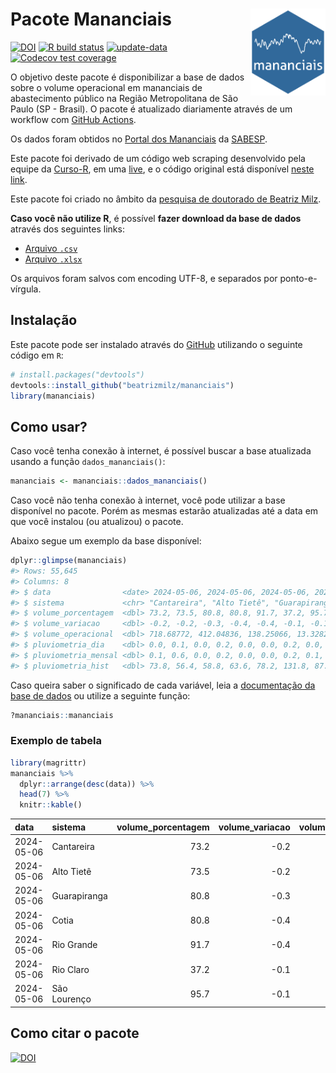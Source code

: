
<!-- README.md is generated from README.Rmd. Please edit that file -->

# Pacote Mananciais <img src="man/figures/hexlogo.png" align="right" width = "120px"/>

<!-- badges: start -->

[![DOI](https://zenodo.org/badge/DOI/10.5281/zenodo.4733056.svg)](https://doi.org/10.5281/zenodo.4733056)
[![R build
status](https://github.com/beatrizmilz/mananciais/workflows/R-CMD-check/badge.svg)](https://github.com/beatrizmilz/mananciais/actions)
[![update-data](https://github.com/beatrizmilz/mananciais/actions/workflows/2-update_data.yaml/badge.svg)](https://github.com/beatrizmilz/mananciais/actions/workflows/2-update_data.yaml)
[![Codecov test
coverage](https://codecov.io/gh/beatrizmilz/mananciais/branch/master/graph/badge.svg)](https://codecov.io/gh/beatrizmilz/mananciais?branch=master)
<!-- badges: end -->

O objetivo deste pacote é disponibilizar a base de dados sobre o volume
operacional em mananciais de abastecimento público na Região
Metropolitana de São Paulo (SP - Brasil). O pacote é atualizado
diariamente através de um workflow com [GitHub
Actions](https://github.com/beatrizmilz/mananciais/actions).

Os dados foram obtidos no [Portal dos
Mananciais](http://mananciais.sabesp.com.br/Situacao) da
[SABESP](http://site.sabesp.com.br/site/Default.aspx).

Este pacote foi derivado de um código web scraping desenvolvido pela
equipe da [Curso-R](https://www.curso-r.com/), em uma
[live](https://youtu.be/jvZIxrMmOcQ), e o código original está
disponível [neste
link](https://github.com/curso-r/lives/blob/master/drafts/20200730_scraper_sabesp.R).

Este pacote foi criado no âmbito da [pesquisa de doutorado de Beatriz
Milz](https://beatrizmilz.github.io/tese/).

**Caso você não utilize R**, é possível **fazer download da base de
dados** através dos seguintes links:

- [Arquivo
  `.csv`](https://github.com/beatrizmilz/mananciais/raw/master/inst/extdata/mananciais.csv)
- [Arquivo
  `.xlsx`](https://github.com/beatrizmilz/mananciais/blob/master/inst/extdata/mananciais.xlsx?raw=true)

Os arquivos foram salvos com encoding UTF-8, e separados por
ponto-e-vírgula.

## Instalação

Este pacote pode ser instalado através do [GitHub](https://github.com/)
utilizando o seguinte código em `R`:

``` r
# install.packages("devtools")
devtools::install_github("beatrizmilz/mananciais")
library(mananciais)
```

## Como usar?

Caso você tenha conexão à internet, é possível buscar a base atualizada
usando a função `dados_mananciais()`:

``` r
mananciais <- mananciais::dados_mananciais() 
```

Caso você não tenha conexão à internet, você pode utilizar a base
disponível no pacote. Porém as mesmas estarão atualizadas até a data em
que você instalou (ou atualizou) o pacote.

Abaixo segue um exemplo da base disponível:

``` r
dplyr::glimpse(mananciais)
#> Rows: 55,645
#> Columns: 8
#> $ data                <date> 2024-05-06, 2024-05-06, 2024-05-06, 2024-05-06, 2…
#> $ sistema             <chr> "Cantareira", "Alto Tietê", "Guarapiranga", "Cotia…
#> $ volume_porcentagem  <dbl> 73.2, 73.5, 80.8, 80.8, 91.7, 37.2, 95.7, 73.4, 73…
#> $ volume_variacao     <dbl> -0.2, -0.2, -0.3, -0.4, -0.4, -0.1, -0.1, -0.2, -0…
#> $ volume_operacional  <dbl> 718.68772, 412.04836, 138.25066, 13.32822, 102.889…
#> $ pluviometria_dia    <dbl> 0.0, 0.1, 0.0, 0.2, 0.0, 0.0, 0.2, 0.0, 0.1, 0.0, …
#> $ pluviometria_mensal <dbl> 0.1, 0.6, 0.0, 0.2, 0.0, 0.0, 0.2, 0.1, 0.5, 0.0, …
#> $ pluviometria_hist   <dbl> 73.8, 56.4, 58.8, 63.6, 78.2, 131.8, 87.6, 73.8, 5…
```

Caso queira saber o significado de cada variável, leia a [documentação
da base de
dados](https://beatrizmilz.github.io/mananciais/reference/mananciais.html)
ou utilize a seguinte função:

``` r
?mananciais::mananciais
```

### Exemplo de tabela

``` r
library(magrittr)
mananciais %>% 
  dplyr::arrange(desc(data)) %>% 
  head(7) %>%
  knitr::kable()
```

| data       | sistema      | volume_porcentagem | volume_variacao | volume_operacional | pluviometria_dia | pluviometria_mensal | pluviometria_hist |
|:-----------|:-------------|-------------------:|----------------:|-------------------:|-----------------:|--------------------:|------------------:|
| 2024-05-06 | Cantareira   |               73.2 |            -0.2 |          718.68772 |              0.0 |                 0.1 |              73.8 |
| 2024-05-06 | Alto Tietê   |               73.5 |            -0.2 |          412.04836 |              0.1 |                 0.6 |              56.4 |
| 2024-05-06 | Guarapiranga |               80.8 |            -0.3 |          138.25066 |              0.0 |                 0.0 |              58.8 |
| 2024-05-06 | Cotia        |               80.8 |            -0.4 |           13.32822 |              0.2 |                 0.2 |              63.6 |
| 2024-05-06 | Rio Grande   |               91.7 |            -0.4 |          102.88914 |              0.0 |                 0.0 |              78.2 |
| 2024-05-06 | Rio Claro    |               37.2 |            -0.1 |            5.08402 |              0.0 |                 0.0 |             131.8 |
| 2024-05-06 | São Lourenço |               95.7 |            -0.1 |           85.00767 |              0.2 |                 0.2 |              87.6 |

## Como citar o pacote

[![DOI](https://zenodo.org/badge/DOI/10.5281/zenodo.4733056.svg)](https://doi.org/10.5281/zenodo.4733056)
